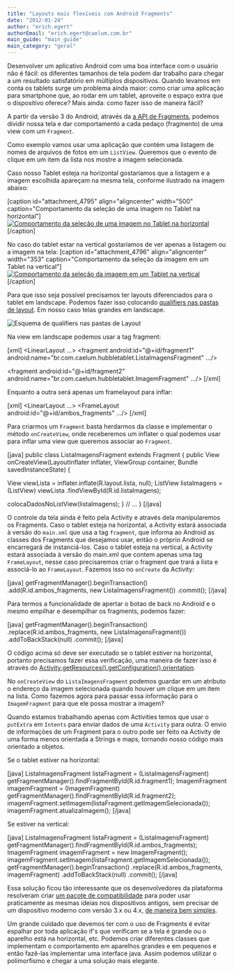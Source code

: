 ```yaml
---
title: "Layouts mais flexíveis com Android Fragments"
date: "2012-01-24"
author: "erich.egert"
authorEmail: "erich.egert@caelum.com.br"
main_guide: "main_guide"
main_category: "geral"
---
```


Desenvolver um aplicativo Android com uma boa interface com o usuário não é fácil: os diferentes tamanhos de tela podem dar trabalho para chegar a um resultado satisfatório em múltiplos dispositivos. Quando levamos em conta os tablets surge um problema ainda maior: como criar uma aplicação para smartphone que, ao rodar em um tablet, aproveite o espaço extra que o dispositivo oferece? Mais ainda: como fazer isso de maneira fácil?

A partir da versão 3 do Android, através da [a API de Fragments](http://developer.android.com/guide/topics/fundamentals/fragments.html), podemos dividir nossa tela e dar comportamento a cada pedaço (fragmento) de uma view com um `Fragment`.

Como exemplo vamos usar uma aplicação que contém uma listagem de nomes de arquivos de fotos em um `ListView`. Queremos que o evento de clique em um item da lista nos mostre a imagem selecionada.

Caso nosso Tablet esteja na horizontal gostaríamos que a listagem e a imagem escolhida apareçam na mesma tela, conforme ilustrado na imagem abaixo:

\[caption id="attachment\_4795" align="aligncenter" width="500" caption="Comportamento da seleção de uma imagem no Tablet na horizontal"\][![Comportamento da seleção de uma imagem no Tablet na horizontal](https://blog.caelum.com.br/wp-content/uploads/2012/01/tablet_horizontal_antes_e_depois.png "tablet_horizontal_antes_e_depois")](https://blog.caelum.com.br/wp-content/uploads/2012/01/tablet_horizontal_antes_e_depois.png)\[/caption\]

No caso do tablet estar na vertical gostaríamos de ver apenas a listagem ou a imagem na tela: \[caption id="attachment\_4796" align="aligncenter" width="353" caption="Comportamento da seleção da imagem em um Tablet na vertical"\][![Comportamento da seleção da imagem em um Tablet na vertical](https://blog.caelum.com.br/wp-content/uploads/2012/01/tablet_vertical_antes_e_depois.png "tablet_vertical_antes_e_depois")](https://blog.caelum.com.br/wp-content/uploads/2012/01/tablet_vertical_antes_e_depois.png)\[/caption\]

Para que isso seja possível precisamos ter layouts diferenciados para o tablet em landscape. Podemos fazer isso colocando [qualifiers nas pastas de layout](http://developer.android.com/guide/practices/screens_support.html). Em nosso caso telas grandes em landscape.

![Esquema de qualifiers nas pastas de Layout](https://blog.caelum.com.br/wp-content/uploads/2012/01/pastas_layout.png)

Na view em landscape podemos usar a tag fragment:

\[xml\] <LinearLayout ...> <fragment android:id="@+id/fragment1" android:name="br.com.caelum.hubbletablet.ListaImagensFragment" .../>

<fragment android:id="@+id/fragment2" android:name="br.com.caelum.hubbletablet.ImagemFragment" .../> </LinearLayout> \[/xml\]

Enquanto a outra será apenas um framelayout para inflar:

\[xml\] <LinearLayout ...> <FrameLayout android:id="@+id/ambos\_fragments" .../> </LinearLayout> \[/xml\]

Para criarmos um `Fragment` basta herdarmos da classe e implementar o método `onCreateView`, onde receberemos um inflater o qual podemos usar para inflar uma view que queremos associar ao `Fragment`.

\[java\] public class ListaImagensFragment extends Fragment { public View onCreateView(LayoutInflater inflater, ViewGroup container, Bundle savedInstanceState) {

View viewLista = inflater.inflate(R.layout.lista, null); ListView listaImagens = (ListView) viewLista .findViewById(R.id.listaImagens);

colocaDadosNoListView(listaImagens); } // ... } \[/java\]

O controle da tela ainda é feito pela Activity e através dela manipularemos os Fragments. Caso o tablet esteja na horizontal, a Activity estará associada à versão do `main.xml` que usa a tag `fragment`, que informa ao Android as classes dos Fragments que desejamos usar, então o próprio Android se encarregará de instanciá-los. Caso o tablet esteja na vertical, a Activity estará associada à versão do main.xml que contem apenas uma tag `FrameLayout`, nesse caso precisaremos criar o fragment que trará a lista e associá-lo ao `FrameLayout`. Fazemos isso no `onCreate` da Activity:

\[java\] getFragmentManager().beginTransaction() .add(R.id.ambos\_fragments, new ListaImagensFragment()) .commit(); \[/java\]

Para termos a funcionalidade de apertar o botao de back no Android e o mesmo empilhar e desempilhar os fragments, podemos fazer:

\[java\] getFragmentManager().beginTransaction() .replace(R.id.ambos\_fragments, new ListaImagensFragment()) .addToBackStack(null) .commit(); \[/java\]

O código acima só deve ser executado se o tablet estiver na horizontal, portanto precisamos fazer essa verificação, uma maneira de fazer isso é através do [Activity.getResources().getConfiguration().orientation](https://gist.github.com/1664963).

No `onCreateView` do `ListaImagensFragment` podemos guardar em um atributo o endereço da imagem selecionada quando houver um clique em um item na lista. Como fazemos agora para passar essa informação para o `ImagemFragment` para que ele possa mostrar a imagem?

Quando estamos trabalhando apenas com Activities temos que usar o `putExtra` em `Intents` para enviar dados de uma `Activity` para outra. O envio de informações de um Fragment para o outro pode ser feito na Activity de uma forma menos orientada a Strings e maps, tornando nosso código mais orientado a objetos.

Se o tablet estiver na horizontal:

\[java\] ListaImagensFragment listaFragment = (ListaImagensFragment) getFragmentManager().findFragmentById(R.id.fragment1); ImagemFragment imagemFragment = (ImagemFragment) getFragmentManager().findFragmentById(R.id.fragment2); imagemFragment.setImagem(listaFragment.getImagemSelecionada()); imagemFragment.atualizaImagem(); \[/java\]

Se estiver na vertical:

\[java\] ListaImagensFragment listaFragment = (ListaImagensFragment) getFragmentManager().findFragmentById(R.id.ambos\_fragments); ImagemFragment imagemFragment = new ImagemFragment(); imagemFragment.setImagem(listaFragment.getImagemSelecionada()); getFragmentManager().beginTransaction() .replace(R.id.ambos\_fragments, imagemFragment) .addToBackStack(null) .commit(); \[/java\]

Essa solução ficou tão interessante que os desenvolvedores da plataforma resolveram criar [um pacote de compatibilidade](http://developer.android.com/sdk/compatibility-library.html) para poder usar praticamente as mesmas ideias nos dispositivos antigos, sem precisar de um dispositivo moderno com versão 3.x ou 4.x, [de maneira bem simples](http://mobile.tutsplus.com/tutorials/android/android-compatibility-working-with-fragments/).

Um grande cuidado que devemos ter com o uso de Fragments é evitar espalhar por toda aplicação if's que verificam se a tela é grande ou o aparelho está na horizontal, etc. Podemos criar diferentes classes que implementam o comportamento em aparelhos grandes e em pequenos e então fazê-las implementar uma interface java. Assim podemos utilizar o polimorfismo e chegar a uma solução mais elegante.
